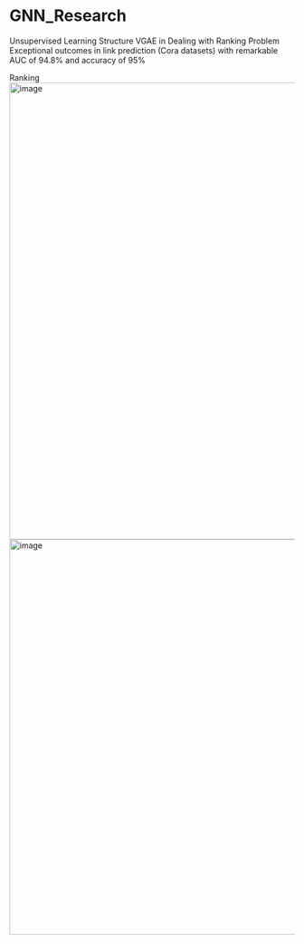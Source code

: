 # GNN_Research

Unsupervised Learning Structure VGAE in Dealing with Ranking Problem
Exceptional outcomes in link prediction (Cora datasets) with remarkable AUC of 94.8% and accuracy of 95%

Ranking
<img width="807" alt="image" src="https://github.com/YongLi0817/GNN_Research/assets/119761268/a631caef-5ad3-45fe-8e2d-97f274dfdcdf">
<img width="698" alt="image" src="https://github.com/YongLi0817/GNN_Research/assets/119761268/0dbb8583-d809-451b-9739-860846b06bc5">

